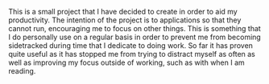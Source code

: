 This is a small project that I have decided to create in order to aid my 
productivity. The intention of the project is to applications so that they 
cannot run, encouraging me to focus on other things. This is something that 
I do personally use on a regular basis in order to prevent me from becoming
sidetracked during time that I dedicate to doing work. So far it has proven
quite useful as it has stopped me from trying to distract myself as often as 
well as improving my focus outside of working, such as with when I am reading.